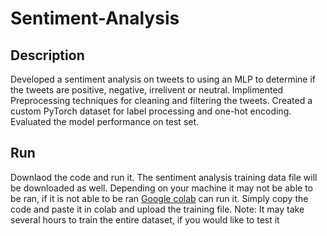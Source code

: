 # Sentiment-Analysis

## Description

Developed a sentiment analysis on tweets to using an MLP to determine if the tweets are positive, negative, irrelivent or neutral. 
Implimented Preprocessing techniques for cleaning and filtering the tweets. Created a custom PyTorch dataset for label processing 
and one-hot encoding. Evaluated the model performance on test set.

## Run

Downlaod the code and run it. The sentiment analysis training data file will be downloaded as well. 
Depending on your machine it may not be able to be ran, if it is not able to be ran [Google colab](https://colab.research.google.com) 
can run it. Simply copy the code and paste it in colab and upload the training file.
Note: It may take several hours to train the entire dataset, if you would like to test it 


